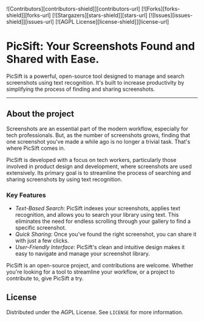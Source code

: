 ![Contributors][contributors-shield]][contributors-url]
[![Forks][forks-shield]][forks-url]
[![Stargazers][stars-shield]][stars-url]
[![Issues][issues-shield]][issues-url]
[![AGPL License][license-shield]][license-url]

# PicSift: Your Screenshots Found and Shared with Ease.

PicSift is a powerful, open-source tool designed to manage and search screenshots using text recognition. It's built to increase productivity by simplifying the process of finding and sharing screenshots.

---

## About the project

Screenshots are an essential part of the modern workflow, especially for tech professionals. But, as the number of screenshots grows, finding that one screenshot you've made a while ago is no longer a trivial task. That's where PicSift comes in.

PicSift is developed with a focus on tech workers, particularly those involved in product design and development, where screenshots are used extensively. Its primary goal is to streamline the process of searching and sharing screenshots by using text recognition.


### Key Features

- *Text-Based Search*: PicSift indexes your screenshots, applies text recognition, and allows you to search your library using text. This eliminates the need for endless scrolling through your gallery to find a specific screenshot.
- *Quick Sharing*: Once you've found the right screenshot, you can share it with just a few clicks.
- *User-Friendly Interface*: PicSift's clean and intuitive design makes it easy to navigate and manage your screenshot library.

PicSift is an open-source project, and contributions are welcome. Whether you're looking for a tool to streamline your workflow, or a project to contribute to, give PicSift a try.

<!-- LICENSE -->
## License
Distributed under the AGPL License. See `LICENSE` for more information.